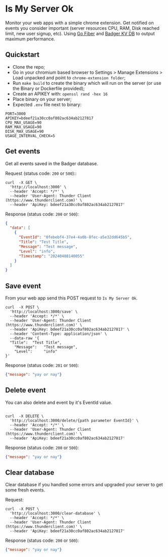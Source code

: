 # Is My Server Ok

Monitor your web apps with a simple chrome extension. Get notified on events you consider important (server resources CPU, RAM, Disk reached limit, new user signup, etc). 
Using [Go Fiber](https://gofiber.io/) and [Badger KV DB](https://dgraph.io/docs/badger/) to output maximum performance.


## Quickstart

- Clone the repo;
- Go in your chromium based browser to Settings > Manage Extensions > Load unpacked and point to `chrome-extension folder`;
- Run `make build` to create the binary which will run on the server (or use the Binary or Dockerfile provided);
- Create an APIKEY with: `openssl rand -hex 16`
- Place binary on your server;
- Expected `.env` file next to binary:

```shell
PORT=3000
APIKEY=bdeef21a30cc0af802ac634ab2127817
CPU_MAX_USAGE=90
RAM_MAX_USAGE=90
DISK_MAX_USAGE=90
USAGE_INTERVAL_CHECK=5
```


## Get events

Get all events saved in the Badger database.

Request (status code: `200` or `500`)::

```shell
curl  -X GET \
  'http://localhost:3000' \
  --header 'Accept: */*' \
  --header 'User-Agent: Thunder Client (https://www.thunderclient.com)' \
  --header 'ApiKey: bdeef21a30cc0af802ac634ab2127817'
```

Response (status code: `200` or `500`):

```json
{
  "data": [
    {
      "EventId": "0febebf4-37e4-4a0b-8fec-a5e32dd645b5",
      "Title": "Test Title",
      "Message": "Test message",
      "Level": "info",
      "Timestamp": "20240408140055"
    }
  ]
}
```

## Save event

From your web app send this POST request to `Is My Server Ok`.

```shell
curl  -X POST \
  'http://localhost:3000/save' \
  --header 'Accept: */*' \
  --header 'User-Agent: Thunder Client (https://www.thunderclient.com)' \
  --header 'ApiKey: bdeef21a30cc0af802ac634ab2127817' \
  --header 'Content-Type: application/json' \
  --data-raw '{
  "Title":  "Test Title",
	"Message":   "Test message",
	"Level":     "info"
}'
```

Response (status code: `201` or `500`):

```json
{"message": "yay or nay"}
```

## Delete event

You can also delete and event by it's EventId value.

```shell

curl  -X DELETE \
  'http://localhost:3000/delete/{path parameter EventId}' \
  --header 'Accept: */*' \
  --header 'User-Agent: Thunder Client (https://www.thunderclient.com)' \
  --header 'ApiKey: bdeef21a30cc0af802ac634ab2127817'

```

Response (status code: `200` or `500`):

```json
{"message": "yay or nay"}
```


## Clear database

Clear database if you handled some errors and upgraded your server to get some fresh events.

Request:

```shell
curl  -X POST \
  'http://localhost:3000/clear-database' \
  --header 'Accept: */*' \
  --header 'User-Agent: Thunder Client (https://www.thunderclient.com)' \
  --header 'ApiKey: bdeef21a30cc0af802ac634ab2127817'
```

Response (status code: `200` or `500`):

```json
{"message": "yay or nay"}
```

